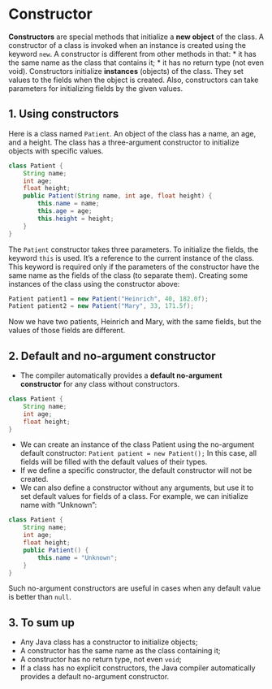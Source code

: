 # Constructor
**Constructors** are special methods that initialize a **new object** of the class. A constructor of a class is invoked when an instance is created using the keyword `new`.
A constructor is different from other methods in that:
	* it has the same name as the class that contains it;
	* it has no return type (not even void).
Constructors initialize **instances** (objects) of the class. They set values to the fields when the object is created. Also, constructors can take parameters for initializing fields by the given values.

## 1. Using constructors
Here is a class named `Patient`. An object of the class has a name, an age, and a height. The class has a three-argument constructor to initialize objects with specific values.
```java
class Patient {
    String name;
    int age;
    float height;
    public Patient(String name, int age, float height) {
        this.name = name;
        this.age = age;
        this.height = height;
    }
}
```
The `Patient` constructor takes three parameters. To initialize the fields, the keyword `this` is used. It’s a reference to the current instance of the class. This keyword is required only if the parameters of the constructor have the same name as the fields of the class (to separate them).
Creating some instances of the class using the constructor above:
```java
Patient patient1 = new Patient("Heinrich", 40, 182.0f);
Patient patient2 = new Patient("Mary", 33, 171.5f);
```
Now we have two patients, Heinrich and Mary, with the same fields, but the values of those fields are different.

## 2. Default and no-argument constructor
* The compiler automatically provides a **default no-argument constructor** for any class without constructors.
```java
class Patient {
    String name;
    int age;
    float height;
}
```
* We can create an instance of the class Patient using the no-argument default constructor:
`Patient patient = new Patient();`
In this case, all fields will be filled with the default values of their types.
* If we define a specific constructor, the default constructor will not be created.
* We can also define a constructor without any arguments, but use it to set default values for fields of a class. For example, we can initialize name with “Unknown”:
```java
class Patient {
    String name;
    int age;
    float height;
    public Patient() {
        this.name = "Unknown";
    }
}
```
Such no-argument constructors are useful in cases when any default value is better than `null`.

## 3. To sum up
* Any Java class has a constructor to initialize objects;
* A constructor has the same name as the class containing it;
* A constructor has no return type, not even `void`;
* If a class has no explicit constructors, the Java compiler automatically provides a default no-argument constructor.